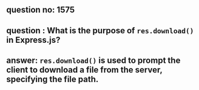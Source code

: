 
      
## question no: 1575

## question : What is the purpose of `res.download()` in Express.js?

## answer: `res.download()` is used to prompt the client to download a file from the server, specifying the file path.
      
